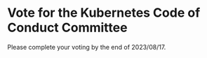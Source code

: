 # Vote for the Kubernetes Code of Conduct Committee

Please complete your voting by the end of 2023/08/17.
